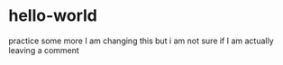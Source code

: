 # hello-world
practice some more
I am changing this but i am not sure if I am actually leaving a comment
